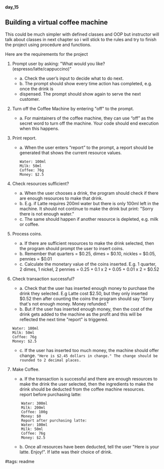 **day_15**
## Building a virtual coffee machine  
This could be much simpler with defined classes and OOP but instructor will talk about classes in next chapter so i will stick to the rules and try to
finish the project using procedure and functions.


Here are the requirements for the project

1. Prompt user by asking: "What would you like? (espresso/latte/cappuccino)"
    * a. Check the user’s input to decide what to do next.
    * b. The prompt should show every time action has completed, e.g. once the drink is
    * dispensed. The prompt should show again to serve the next customer.

2. Turn off the Coffee Machine by entering "off" to the prompt.
    * a. For maintainers of the coffee machine, they can use “off” as the secret word to turn off the machine. Your code should end execution when this happens.

3. Print report.
    * a. When the user enters “report” to the prompt, a report should be generated that shows the current resource values.
        ```
        Water: 100ml
        Milk: 50ml
        Coffee: 76g
        Money: $2.5
        ```
4. Check resources sufficient?
    * a. When the user chooses a drink, the program should check if there are enough resources to make that drink.
    * b. E.g. if Latte requires 200ml water but there is only 100ml left in the machine. It should not continue to make the drink but print: "Sorry there is not enough water."
    * c. The same should happen if another resource is depleted, e.g. milk or coffee.

5. Process coins.
    * a. If there are sufficient resources to make the drink selected, then the program should prompt the user to insert coins.
    * b. Remember that quarters = $0.25, dimes = $0.10, nickles = $0.05, pennies = $0.01
    * c. Calculate the monetary value of the coins inserted. E.g. 1 quarter, 2 dimes, 1 nickel, 2
    pennies = 0.25 + 0.1 x 2 + 0.05 + 0.01 x 2 = $0.52

6. Check transaction successful?
    * a. Check that the user has inserted enough money to purchase the drink they selected. E.g Latte cost $2.50, but they only inserted $0.52 then after counting the coins the program should say "Sorry that's not enough money. Money refunded."
    * b. But if the user has inserted enough money, then the cost of the drink gets added to the machine as the profit and this will be reflected the next time "report" is triggered.
    ```
    Water: 100ml
    Milk: 50ml
    Coffee: 76g
    Money: $2.5
    ```
    * c. If the user has inserted too much money, the machine should offer change.
    `"Here is $2.45 dollars in change." The change should be rounded to 2 decimal places.`

7. Make Coffee.
    * a. If the transaction is successful and there are enough resources to make the drink the user selected, then the ingredients to make the drink should be deducted from the coffee machine resources.  
    report before purchasing latte:
    ```
        Water: 300ml
        Milk: 200ml
        Coffee: 100g
        Money: $0
        Report after purchasing latte:
        Water: 100ml
        Milk: 50ml
        Coffee: 76g
        Money: $2.5
    ```
    * b. Once all resources have been deducted, tell the user "Here is your latte. Enjoy!". If latte was their choice of drink.


#tags: readme